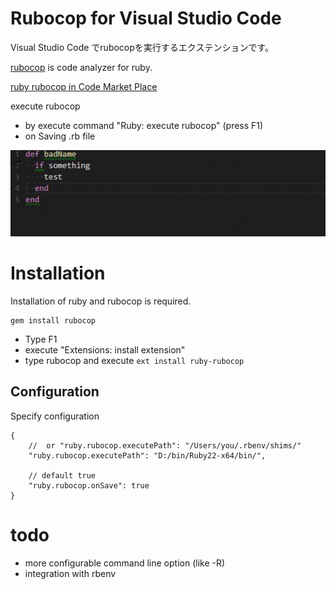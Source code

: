 # Rubocop for Visual Studio Code

Visual Studio Code でrubocopを実行するエクステンションです。

[rubocop](https://github.com/bbatsov/rubocop) is code analyzer for ruby.

[ruby rubocop in Code Market Place](https://marketplace.visualstudio.com/items/misogi.ruby-rubocop)

execute rubocop
- by execute command "Ruby: execute rubocop" (press F1)
- on Saving .rb file

![exec on save](./images/onsave.gif)

# Installation

Installation of ruby and rubocop is required.

```
gem install rubocop
```

- Type F1
- execute "Extensions: install extension"
- type rubocop and execute `ext install ruby-rubocop`

## Configuration

Specify configuration

```
{
	//  or "ruby.rubocop.executePath": "/Users/you/.rbenv/shims/"
	"ruby.rubocop.executePath": "D:/bin/Ruby22-x64/bin/",

	// default true
	"ruby.rubocop.onSave": true
}
```

# todo

- more configurable command line option (like -R)
- integration with rbenv

